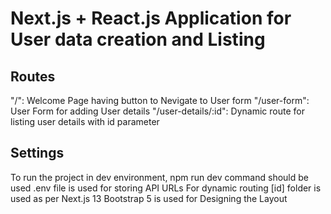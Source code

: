 # Next.js + React.js Application for User data creation and Listing

## Routes

"/": Welcome Page having button to Nevigate to User form
"/user-form": User Form for adding User details
"/user-details/:id": Dynamic route for listing user details with id parameter

## Settings

To run the project in dev environment, npm run dev command should be used
.env file is used for storing API URLs
For dynamic routing [id] folder is used as per Next.js 13
Bootstrap 5 is used for Designing the Layout
